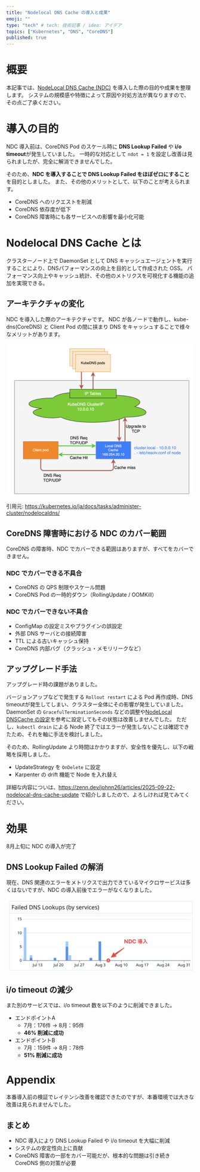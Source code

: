 ```yaml
---
title: "Nodelocal DNS Cache の導入と成果"
emoji: ""
type: "tech" # tech: 技術記事 / idea: アイデア
topics: ["Kubernetes", "DNS", "CoreDNS"]
published: true
---
```


# 概要

本記事では、[NodeLocal DNS Cache (NDC)](https://github.com/kubernetes/kubernetes/tree/master/cluster/addons/dns/nodelocaldns) を導入した際の目的や成果を整理します。
システムの規模感や特徴によって原因や対処方法が異なりますので、その点ご了承ください。

# 導入の目的

NDC 導入前は、CoreDNS Pod のスケール時に **DNS Lookup Failed** や **i/o timeout**が発生していました。
一時的な対応として `ndot = 1` を設定し改善は見られましたが、完全に解消できませんでした。

そのため、**NDC を導入することで DNS Lookup Failed をほぼゼロにすること**を目的としました。
また、その他のメリットとして、以下のことが考えられます。
- CoreDNS へのリクエストを削減
- CoreDNS 依存度が低下
- CoreDNS 障害時にも各サービスへの影響を最小化可能

# Nodelocal DNS Cache とは

クラスターノード上で DaemonSet として DNS キャッシュエージェントを実行することにより、DNSパフォーマンスの向上を目的として作成された OSS。
パフォーマンス向上やキャッシュ統計、その他のメトリクスを可視化する機能の追加を実現できる。

## アーキテクチャの変化

NDC を導入した際のアーキテクチャです。
NDC が各ノードで動作し、kube-dns(CoreDNS) と Client Pod の間に挟まり DNS をキャッシュすることで様々なメリットがあります。

![ndc-arch](/images/nodelocal-dns-cache/ndc-arch.png)

引用元: https://kubernetes.io/ja/docs/tasks/administer-cluster/nodelocaldns/


## CoreDNS 障害時における NDC のカバー範囲

CoreDNS の障害時、NDC でカバーできる範囲はありますが、すべてをカバーできません。

### NDC でカバーできる不具合

- CoreDNS の QPS 制限やスケール問題
- CoreDNS Pod の一時的ダウン（RollingUpdate / OOMKill）

### NDC でカバーできない不具合

- ConfigMap の設定ミスやプラグインの誤設定
- 外部 DNS サーバとの接続障害
- TTL による古いキャッシュ保持
- CoreDNS 内部バグ（クラッシュ・メモリリークなど）

## アップグレード手法

アップグレード時の課題がありました。

バージョンアップなどで発生する `Rollout restart` による Pod 再作成時、DNS timeoutが発生してしまい、クラスター全体にその影響が発生していました。
DaemonSet の `GracefulTerminationSeconds` などの調整や[NodeLocal DNSCache の設定](https://cloud.google.com/kubernetes-engine/docs/how-to/nodelocal-dns-cache?hl=ja)を参考に設定してもその状態は改善しませんでした。
ただし、`kubectl drain` による Node 終了ではエラーが発生しないことは確認できたため、それを軸に手法を検討しました。

そのため、RollingUpdate より時間はかかりますが、安全性を優先し、以下の戦略を採用しました。

- UpdateStrategy を `OnDelete` に設定
- Karpenter の drift 機能で Node を入れ替え

詳細な内容についは、https://zenn.dev/johnn26/articles/2025-09-22-nodelocal-dns-cache-update で紹介しましたので、よろしければ見てみてください。

# 効果

8月上旬に NDC の導入が完了

## DNS Lookup Failed の解消

現在、DNS 関連のエラーをメトリクスで出力できているマイクロサービスは多くはないですが、NDC の導入前後でエラーがなくなりました。

![deploy-ndc](/images/nodelocal-dns-cache/deploy-ndc.png)

## i/o timeout の減少

また別のサービスでは、i/o timeout 数を以下のように削減できました。

- エンドポイントA
  - 7月：176件 → 8月：95件
  - **46% 削減に成功**
- エンドポイントB
  - 7月：159件 → 8月：78件
  - **51% 削減に成功**

# Appendix

本番導入前の検証でレイテンシ改善を確認できたのですが、本番環境では大きな改善は見られませんでした。

## まとめ

- NDC 導入により DNS Lookup Failed や i/o timeout を大幅に削減
- システムの安定性向上に貢献
- CoreDNS 障害の一部をカバー可能だが、根本的な問題は引き続き CoreDNS 側の対策が必要
